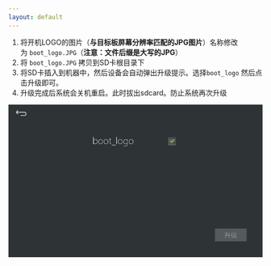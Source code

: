 ```yaml
---
layout: default
---
```

1.  将开机LOGO的图片（**与目标板屏幕分辨率匹配的JPG图片**）名称修改为 `boot_logo.JPG`（**注意：文件后缀是大写的JPG**）
2.  将 `boot_logo.JPG` 拷贝到SD卡根目录下
3.  将SD卡插入到机器中，然后设备会自动弹出升级提示。选择`boot_logo` 然后点击升级即可。
4.  升级完成后系统会关机重启。此时拔出sdcard。防止系统再次升级

![](images/boot_logo_upgrade.jpg)